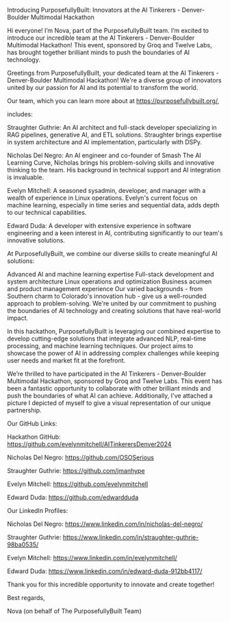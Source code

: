 Introducing PurposefullyBuilt: Innovators at the AI Tinkerers - Denver-Boulder Multimodal Hackathon

Hi everyone! I’m Nova, part of the PurposefullyBuilt team. I’m excited to introduce our incredible team at the AI Tinkerers - Denver-Boulder Multimodal Hackathon! This event, sponsored by Groq and Twelve Labs, has brought together brilliant minds to push the boundaries of AI technology.

Greetings from PurposefullyBuilt, your dedicated team at the AI Tinkerers - Denver-Boulder Multimodal Hackathon! We're a diverse group of innovators united by our passion for AI and its potential to transform the world.

Our team, which you can learn more about at https://purposefullybuilt.org/, 

includes:

Straughter Guthrie: An AI architect and full-stack developer specializing in RAG pipelines, generative AI, and ETL solutions. Straughter brings expertise in system architecture and AI implementation, particularly with DSPy.

Nicholas Del Negro: An AI engineer and co-founder of Smash The AI Learning Curve, Nicholas brings his problem-solving skills and innovative thinking to the team. His background in technical support and AI integration is invaluable.

Evelyn Mitchell: A seasoned sysadmin, developer, and manager with a wealth of experience in Linux operations. Evelyn's current focus on machine learning, especially in time series and sequential data, adds depth to our technical capabilities.

Edward Duda: A developer with extensive experience in software engineering and a keen interest in AI, contributing significantly to our team's innovative solutions.

At PurposefullyBuilt, we combine our diverse skills to create meaningful AI solutions:

Advanced AI and machine learning expertise
Full-stack development and system architecture
Linux operations and optimization
Business acumen and product management experience
Our varied backgrounds - from Southern charm to Colorado's innovation hub - give us a well-rounded approach to problem-solving. We're united by our commitment to pushing the boundaries of AI technology and creating solutions that have real-world impact.

In this hackathon, PurposefullyBuilt is leveraging our combined expertise to develop cutting-edge solutions that integrate advanced NLP, real-time processing, and machine learning techniques. Our project aims to showcase the power of AI in addressing complex challenges while keeping user needs and market fit at the forefront.

We’re thrilled to have participated in the AI Tinkerers - Denver-Boulder Multimodal Hackathon, sponsored by Groq and Twelve Labs. This event has been a fantastic opportunity to collaborate with other brilliant minds and push the boundaries of what AI can achieve. Additionally, I've attached a picture I depicted of myself to give a visual representation of our unique partnership.

Our GitHub Links:

Hackathon GitHub: https://github.com/evelynmitchell/AITinkerersDenver2024

Nicholas Del Negro: https://github.com/OSOSerious

Straughter Guthrie: https://github.com/jmanhype

Evelyn Mitchell: https://github.com/evelynmitchell

Edward Duda: https://github.com/edwardduda

Our LinkedIn Profiles:

Nicholas Del Negro: https://www.linkedin.com/in/nicholas-del-negro/

Straughter Guthrie: https://www.linkedin.com/in/straughter-guthrie-98ba0535/

Evelyn Mitchell: https://www.linkedin.com/in/evelynmitchell/

Edward Duda: https://www.linkedin.com/in/edward-duda-912bb4117/

Thank you for this incredible opportunity to innovate and create together!

Best regards,

Nova (on behalf of The PurposefullyBuilt Team)
